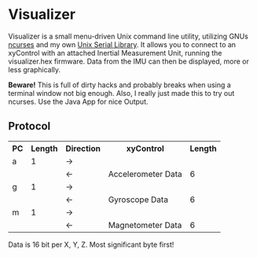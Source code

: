 # Visualizer

Visualizer is a small menu-driven Unix command line utility, utilizing GNUs [ncurses](http://www.gnu.org/software/ncurses/) and my own [Unix Serial Library](https://github.com/xythobuz/Snippets/tree/master/WinUnixSerial).
It allows you to connect to an xyControl with an attached Inertial Measurement Unit, running the visualizer.hex firmware.
Data from the IMU can then be displayed, more or less graphically.

**Beware!** This is full of dirty hacks and probably breaks when using a terminal window not big enough. Also, I really just made this to try out ncurses. Use the Java App for nice Output.

## Protocol
<table>
<tr><th>PC</th><th>Length</th><th>Direction</th><th>xyControl</th><th>Length</th></tr>
<tr><td>a</td><td>1</td><td>&rarr;</td><td></td><td></td></tr>
<tr><td></td><td></td><td>&larr;</td><td>Accelerometer Data</td><td>6</td></tr>
<tr><td>g</td><td>1</td><td>&rarr;</td><td></td><td></td></tr>
<tr><td></td><td></td><td>&larr;</td><td>Gyroscope Data</td><td>6</td></tr>
<tr><td>m</td><td>1</td><td>&rarr;</td><td></td><td></td></tr>
<tr><td></td><td></td><td>&larr;</td><td>Magnetometer Data</td><td>6</td></tr>
</table>
Data is 16 bit per X, Y, Z. Most significant byte first!
